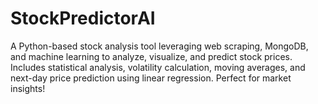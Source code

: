 # StockPredictorAI
A Python-based stock analysis tool leveraging web scraping, MongoDB, and machine learning to analyze, visualize, and predict stock prices. Includes statistical analysis, volatility calculation, moving averages, and next-day price prediction using linear regression. Perfect for market insights!
